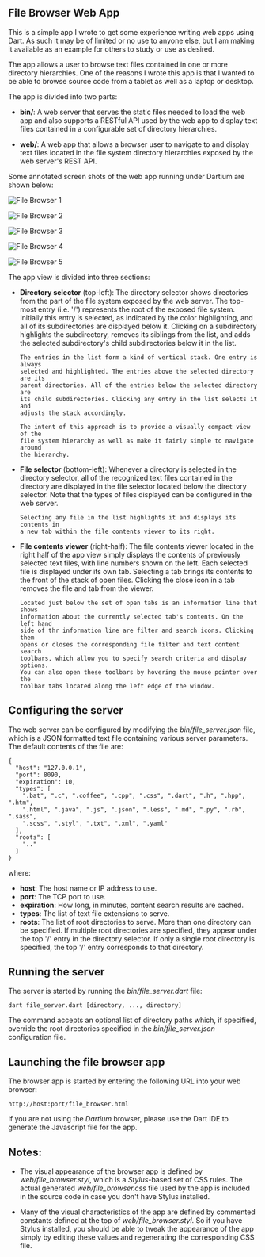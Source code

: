 File Browser Web App
--------------------

This is a simple app I wrote to get some experience writing web apps using Dart.
As such it may be of limited or no use to anyone else, but I am making it
available as an example for others to study or use as desired.

The app allows a user to browse text files contained in one or more directory
hierarchies. One of the reasons I wrote this app is that I wanted to be able to
browse source code from a tablet as well as a laptop or desktop.

The app is divided into two parts:

- **bin/**:
  A web server that serves the static files needed to load the web app and also
  supports a RESTful API used by the web app to display text files contained in
  a configurable set of directory hierarchies.

- **web/**:
  A web app that allows a browser user to navigate to and display text files
  located in the file system directory hierarchies exposed by the web server's
  REST API.

Some annotated screen shots of the web app running under Dartium are shown
below:

![File Browser 1](https://cloud.githubusercontent.com/assets/213759/4261801/da0a45ae-3b7e-11e4-9a3b-3c2026c8d10f.png)

![File Browser 2](https://cloud.githubusercontent.com/assets/213759/4261799/da07df4e-3b7e-11e4-9394-2bcebb3a400a.png)

![File Browser 3](https://cloud.githubusercontent.com/assets/213759/4261800/da0a379e-3b7e-11e4-881d-3494c85ab9eb.png)

![File Browser 4](https://cloud.githubusercontent.com/assets/213759/4261798/da063496-3b7e-11e4-8df3-1fd71e0e21c0.png)

![File Browser 5](https://cloud.githubusercontent.com/assets/213759/4261802/da0c2c2a-3b7e-11e4-9a88-30b1b11b8469.png)

The app view is divided into three sections:

- **Directory selector** (top-left):
      The directory selector shows directories from the part of the file system
      exposed by the web server. The top-most entry (i.e. '/') represents the
      root of the exposed file system. Initially this entry is selected, as
      indicated by the color highlighting, and all of its subdirectories are
      displayed below it. Clicking on a subdirectory highlights the
      subdirectory, removes its siblings from the list, and adds the selected
      subdirectory's child subdirectories below it in the list.

      The entries in the list form a kind of vertical stack. One entry is always
      selected and highlighted. The entries above the selected directory are its
      parent directories. All of the entries below the selected directory are
      its child subdirectories. Clicking any entry in the list selects it and
      adjusts the stack accordingly.

      The intent of this approach is to provide a visually compact view of the
      file system hierarchy as well as make it fairly simple to navigate around
      the hierarchy.

- **File selector** (bottom-left):
      Whenever a directory is selected in the directory selector, all of the
      recognized text files contained in the directory are displayed in the file
      selector located below the directory selector. Note that the types of
      files displayed can be configured in the web server.

      Selecting any file in the list highlights it and displays its contents in
      a new tab within the file contents viewer to its right.

- **File contents viewer** (right-half):
      The file contents viewer located in the right half of the app view simply
      displays the contents of previously selected text files, with line numbers
      shown on the left. Each selected file is displayed under its own tab.
      Selecting a tab brings its contents to the front of the stack of open
      files. Clicking the close icon in a tab removes the file and tab from the
      viewer.

      Located just below the set of open tabs is an information line that shows
      information about the currently selected tab's contents. On the left hand
      side of thr information line are filter and search icons. Clicking them
      opens or closes the corresponding file filter and text content search
      toolbars, which allow you to specify search criteria and display options.
      You can also open these toolbars by hovering the mouse pointer over the
      toolbar tabs located along the left edge of the window.

Configuring the server
----------------------

The web server can be configured by modifying the *bin/file_server.json* file,
which is a JSON formatted text file containing various server parameters. The
default contents of the file are:

    {
      "host": "127.0.0.1",
      "port": 8090,
      "expiration": 10,
      "types": [
        ".bat", ".c", ".coffee", ".cpp", ".css", ".dart", ".h", ".hpp", ".htm",
        ".html", ".java", ".js", ".json", ".less", ".md", ".py", ".rb", ".sass",
        ".scss", ".styl", ".txt", ".xml", ".yaml"
      ],
      "roots": [
        ".."
      ]
    }

where:

- **host**: The host name or IP address to use.
- **port**: The TCP port to use.
- **expiration**: How long, in minutes, content search results are cached.
- **types**: The list of text file extensions to serve.
- **roots**: The list of root directories to serve. More than one directory can
  be specified. If multiple root directories are specified, they appear under
  the top '/' entry in the directory selector. If only a single root directory
  is specified, the top '/' entry corresponds to that directory.

Running the server
------------------

The server is started by running the *bin/file_server.dart* file:

    dart file_server.dart [directory, ..., directory]

The command accepts an optional list of directory paths which, if specified,
override the root directories specified in the *bin/file_server.json*
configuration file.

Launching the file browser app
------------------------------

The browser app is started by entering the following URL into your web browser:

    http://host:port/file_browser.html

If you are not using the *Dartium* browser, please use the Dart IDE to
generate the Javascript file for the app.

Notes:
------

- The visual appearance of the browser app is defined by
  *web/file_browser.styl*, which is a *Stylus*-based set of CSS rules. The
  actual generated *web/file_browser.css* file used by the app is included in
  the source code in case you don't have Stylus installed.

- Many of the visual characteristics of the app are defined by commented
  constants defined at the top of *web/file_browser.styl*. So if you have Stylus
  installed, you should be able to tweak the appearance of the app simply by
  editing these values and regenerating the corresponding CSS file.
